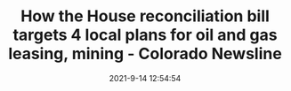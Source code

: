 ---
"title": "How the House reconciliation bill targets 4 local plans for oil and gas leasing, mining - Colorado Newsline"
"date": "2021-9-14 12:54:54"
"feed_name": "GOOGLENEWS"
"feed_website": "https://news.google.com/rss/search?q=oil%26gas%7Cdrilling%7Cmining%7Cconstruction%7Cindustrial&hl=en-US&gl=US&ceid=US:en"
"feed_rss": "https://news.google.com/rss/search?q=oil%26gas%7Cdrilling%7Cmining%7Cconstruction%7Cindustrial&hl=en-US&gl=US&ceid=US:en"
"link": "https://coloradonewsline.com/2021/09/14/house-reconciliation-bill-oil-and-gas-thompson-divide-colorado/"
"file": "_posts/2021-1-1-34f02a49cc9cc8ffc93c19ddffb3fc6c93a43217.md"
"accident": "0"
"drilling": "0"
---